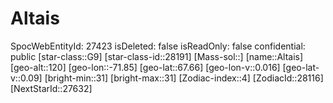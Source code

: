 ﻿---
location: [67.66,-71.85,120]
type: Station
tags:
- astro/Star

---

# Altais

SpocWebEntityId: 27423
isDeleted: false
isReadOnly: false
confidential: public
[star-class::G9]
[star-class-id::28191]
[Mass-sol::]
[name::Altais]
[geo-alt::120]
[geo-lon::-71.85]
[geo-lat::67.66]
[geo-lon-v::0.016]
[geo-lat-v::0.09]
[bright-min::31]
[bright-max::31]
[Zodiac-index::4]
[ZodiacId::28116]
[NextStarId::27632]

